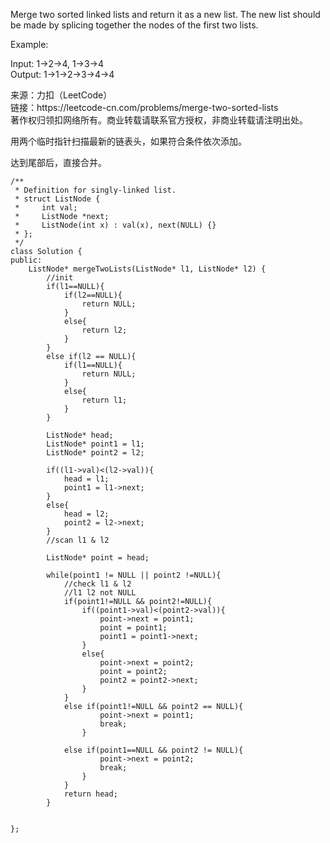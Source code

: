 <!-- wp:paragraph -->
<p>Merge two sorted linked lists and return it as a new list. The new list should be made by splicing together the nodes of the first two lists.</p>
<!-- /wp:paragraph -->

<!-- wp:paragraph -->
<p>Example:</p>
<!-- /wp:paragraph -->

<!-- wp:paragraph -->
<p>Input: 1-&gt;2-&gt;4, 1-&gt;3-&gt;4<br>
Output: 1-&gt;1-&gt;2-&gt;3-&gt;4-&gt;4</p>
<!-- /wp:paragraph -->

<!-- wp:paragraph -->
<p>来源：力扣（LeetCode）<br> 链接：https://leetcode-cn.com/problems/merge-two-sorted-lists<br> 著作权归领扣网络所有。商业转载请联系官方授权，非商业转载请注明出处。</p>
<!-- /wp:paragraph -->

<!-- wp:paragraph -->
<p></p>
<!-- /wp:paragraph -->

<!-- wp:paragraph -->
<p>用两个临时指针扫描最新的链表头，如果符合条件依次添加。</p>
<!-- /wp:paragraph -->

<!-- wp:paragraph -->
<p>达到尾部后，直接合并。</p>
<!-- /wp:paragraph -->

<!-- wp:code -->
<pre class="wp-block-code"><code>/**
 * Definition for singly-linked list.
 * struct ListNode {
 *     int val;
 *     ListNode *next;
 *     ListNode(int x) : val(x), next(NULL) {}
 * };
 */
class Solution {
public:
    ListNode* mergeTwoLists(ListNode* l1, ListNode* l2) {
        //init
        if(l1==NULL){
            if(l2==NULL){
                return NULL;
            }
            else{
                return l2;
            }
        }
        else if(l2 == NULL){
            if(l1==NULL){
                return NULL;
            }
            else{
                return l1;
            }
        }
        
        ListNode* head;
        ListNode* point1 = l1;
        ListNode* point2 = l2;
        
        if((l1->val)&lt;(l2->val)){
            head = l1;
            point1 = l1->next;
        }
        else{
            head = l2;
            point2 = l2->next;
        }
        //scan l1 &amp; l2
        
        ListNode* point = head;
        
        while(point1 != NULL || point2 !=NULL){
            //check l1 &amp; l2
            //l1 l2 not NULL
            if(point1!=NULL &amp;&amp; point2!=NULL){
                if((point1->val)&lt;(point2->val)){
                    point->next = point1;
                    point = point1;
                    point1 = point1->next;
                }
                else{
                    point->next = point2;
                    point = point2;
                    point2 = point2->next;
                }
            }
            else if(point1!=NULL &amp;&amp; point2 == NULL){
                    point->next = point1;
                    break;
                }
            
            else if(point1==NULL &amp;&amp; point2 != NULL){
                    point->next = point2;
                    break;  
                }
            }
            return head;
        }
        

};</code></pre>
<!-- /wp:code -->
